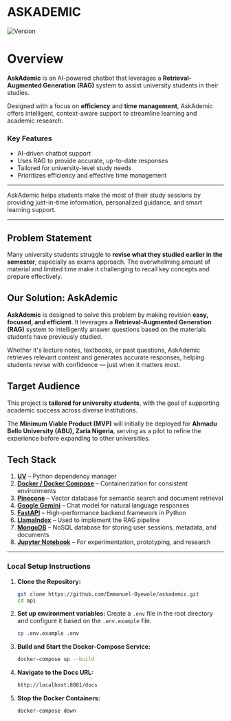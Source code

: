 # ASKADEMIC

![Version](https://img.shields.io/badge/version-1.0.0-blue.svg)


# Overview

**AskAdemic** is an AI-powered chatbot that leverages a **Retrieval-Augmented Generation (RAG)** system to assist university students in their studies.  

Designed with a focus on **efficiency** and **time management**, AskAdemic offers intelligent, context-aware support to streamline learning and academic research.

### Key Features

-  AI-driven chatbot support  
-  Uses RAG to provide accurate, up-to-date responses  
-  Tailored for university-level study needs  
-  Prioritizes efficiency and effective time management  

---

AskAdemic helps students make the most of their study sessions by providing just-in-time information, personalized guidance, and smart learning support.

---

## Problem Statement

Many university students struggle to **revise what they studied earlier in the semester**, especially as exams approach. The overwhelming amount of material and limited time make it challenging to recall key concepts and prepare effectively.

## Our Solution: AskAdemic

**AskAdemic** is designed to solve this problem by making revision **easy, focused, and efficient**. It leverages a **Retrieval-Augmented Generation (RAG)** system to intelligently answer questions based on the materials students have previously studied.

Whether it's lecture notes, textbooks, or past questions, AskAdemic retrieves relevant content and generates accurate responses, helping students revise with confidence — just when it matters most.

## Target Audience

This project is **tailored for university students**, with the goal of supporting academic success across diverse institutions.  

The **Minimum Viable Product (MVP)** will initially be deployed for **Ahmadu Bello University (ABU), Zaria Nigeria**, serving as a pilot to refine the experience before expanding to other universities.

## Tech Stack


1. [**UV**](https://github.com/astral-sh/uv) – Python dependency manager  
2. [**Docker / Docker Compose**](https://www.docker.com/) – Containerization for consistent environments  
3. [**Pinecone**](https://www.pinecone.io/) – Vector database for semantic search and document retrieval  
4. [**Google Gemini**](https://deepmind.google/models/gemini/) – Chat model for natural language responses  
5. [**FastAPI**](https://fastapi.tiangolo.com/) – High-performance backend framework in Python  
6. [**LlamaIndex**](https://docs.llamaindex.ai/) – Used to implement the RAG pipeline  
7. [**MongoDB**](https://www.mongodb.com/) – NoSQL database for storing user sessions, metadata, and documents  
8. [**Jupyter Notebook**](https://jupyter.org/) – For experimentation, prototyping, and research

---
### Local Setup Instructions


1. **Clone the Repository:**
    ```bash
    git clone https://github.com/Emmanuel-Oyewole/askademic.git
    cd api
    ```
2. **Set up environment variables:**
    Create a `.env` file in the root directory and configure it based on the `.env.example` file.
   
    ```bash
    cp .env.example .env
   ```

4. **Build and Start the Docker-Compose Service:**
    
     ```bash
    docker-compose up --build
     ```
5. **Navigate to the Docs URL:**
    ```bash
    http://localhost:8081/docs
    ```
6. **Stop the Docker Containers:**
    ```bash
    docker-compose down
    ```
